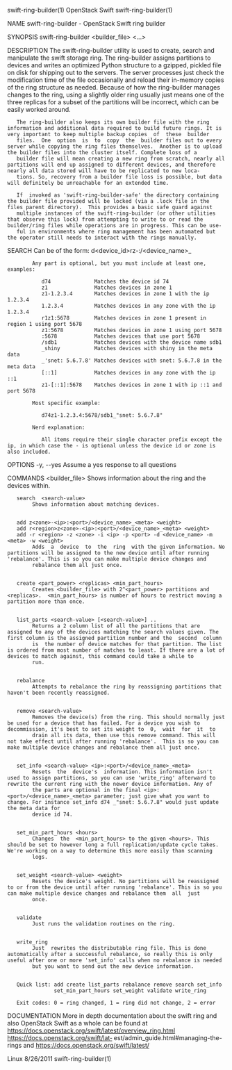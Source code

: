 swift-ring-builder(1)                                                                          OpenStack Swift                                                                          swift-ring-builder(1)



NAME
       swift-ring-builder - OpenStack Swift ring builder


SYNOPSIS
       swift-ring-builder <builder_file> <commands> <arguments> <...>


DESCRIPTION
       The  swift-ring-builder utility is used to create, search and manipulate the swift storage ring. The ring-builder assigns partitions to devices and writes an optimized Python structure to a gzipped,
       pickled file on disk for shipping out to the servers. The server processes just check the modification time of the file occasionally and reload their  in-memory  copies  of  the  ring  structure  as
       needed.  Because of how the ring-builder manages changes to the ring, using a slightly older ring usually just means one of the three replicas for a subset of the partitions will be incorrect, which
       can be easily worked around.

       The ring-builder also keeps its own builder file with the ring information and additional data required to build future rings. It is very important to keep multiple backup copies  of  these  builder
       files.  One  option  is  to  copy  the  builder files out to every server while copying the ring files themselves.  Another is to upload the builder files into the cluster itself. Complete loss of a
       builder file will mean creating a new ring from scratch, nearly all partitions will end up assigned to different devices, and therefore nearly all data stored will have to be replicated to new loca‐
       tions. So, recovery from a builder file loss is possible, but data will definitely be unreachable for an extended time.

       If  invoked as 'swift-ring-builder-safe' the directory containing the builder file provided will be locked (via a .lock file in the files parent directory).  This provides a basic safe guard against
       multiple instances of the swift-ring-builder (or other utilities that observe this lock) from attempting to write to or read the builder/ring files while operations are in progress. This can be use‐
       ful in environments where ring management has been automated but the operator still needs to interact with the rings manually.



SEARCH
       <search-value>
            Can be of the form:
            d<device_id>r<region>z<zone>-<ip>:<port>/<device_name>_<meta>

            Any part is optional, but you must include at least one, examples:

               d74              Matches the device id 74
               z1               Matches devices in zone 1
               z1-1.2.3.4       Matches devices in zone 1 with the ip 1.2.3.4
               1.2.3.4          Matches devices in any zone with the ip 1.2.3.4
               r1z1:5678        Matches devices in zone 1 present in region 1 using port 5678
               z1:5678          Matches devices in zone 1 using port 5678
               :5678            Matches devices that use port 5678
               /sdb1            Matches devices with the device name sdb1
               _shiny           Matches devices with shiny in the meta data
               _'snet: 5.6.7.8' Matches devices with snet: 5.6.7.8 in the meta data
               [::1]            Matches devices in any zone with the ip ::1
               z1-[::1]:5678    Matches devices in zone 1 with ip ::1 and port 5678

            Most specific example:

               d74z1-1.2.3.4:5678/sdb1_"snet: 5.6.7.8"

            Nerd explanation:

               All items require their single character prefix except the ip, in which case the - is optional unless the device id or zone is also included.



OPTIONS
       -y, --yes
              Assume a yes response to all questions


COMMANDS
       <builder_file>
            Shows information about the ring and the devices within.


       search  <search-value>
            Shows information about matching devices.


       add z<zone>-<ip>:<port>/<device_name>_<meta> <weight>
       add r<region>z<zone>-<ip>:<port>/<device_name>_<meta> <weight>
       add -r <region> -z <zone> -i <ip> -p <port> -d <device_name> -m <meta> -w <weight>
            Adds  a  device  to  the  ring  with the given information. No partitions will be assigned to the new device until after running 'rebalance'. This is so you can make multiple device changes and
            rebalance them all just once.


       create <part_power> <replicas> <min_part_hours>
            Creates <builder_file> with 2^<part_power> partitions and <replicas>.  <min_part_hours> is number of hours to restrict moving a partition more than once.


       list_parts <search-value> [<search-value>] ..
            Returns a 2 column list of all the partitions that are assigned to any of the devices matching the search values given. The first column is the assigned partition number and the  second  column
            is  the number of device matches for that partition. The list is ordered from most number of matches to least. If there are a lot of devices to match against, this command could take a while to
            run.


       rebalance
            Attempts to rebalance the ring by reassigning partitions that haven't been recently reassigned.


       remove <search-value>
            Removes the device(s) from the ring. This should normally just be used for a device that has failed. For a device you wish to decommission, it's best to set its weight to  0,  wait  for  it  to
            drain all its data, then use this remove command. This will not take effect until after running 'rebalance'.  This is so you can make multiple device changes and rebalance them all just once.


       set_info <search-value> <ip>:<port>/<device_name>_<meta>
            Resets  the  device's  information. This information isn't used to assign partitions, so you can use 'write_ring' afterward to rewrite the current ring with the newer device information. Any of
            the parts are optional in the final <ip>:<port>/<device_name>_<meta> parameter; just give what you want to change. For instance set_info d74 _"snet: 5.6.7.8" would just update the meta data for
            device id 74.


       set_min_part_hours <hours>
            Changes  the  <min_part_hours> to the given <hours>. This should be set to however long a full replication/update cycle takes. We're working on a way to determine this more easily than scanning
            logs.


       set_weight <search-value> <weight>
            Resets the device's weight. No partitions will be reassigned to or from the device until after running 'rebalance'. This is so you can make multiple device changes and rebalance them  all  just
            once.


       validate
            Just runs the validation routines on the ring.


       write_ring
            Just  rewrites the distributable ring file. This is done automatically after a successful rebalance, so really this is only useful after one or more 'set_info' calls when no rebalance is needed
            but you want to send out the new device information.


       Quick list: add create list_parts rebalance remove search set_info
                   set_min_part_hours set_weight validate write_ring

       Exit codes: 0 = ring changed, 1 = ring did not change, 2 = error





DOCUMENTATION
       More in depth documentation about the swift ring and also OpenStack Swift as a whole can be found at https://docs.openstack.org/swift/latest/overview_ring.html  https://docs.openstack.org/swift/lat‐
       est/admin_guide.html#managing-the-rings and https://docs.openstack.org/swift/latest/



Linux                                                                                             8/26/2011                                                                             swift-ring-builder(1)
